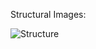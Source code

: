 Structural Images:

![Structure](https://user-images.githubusercontent.com/94520197/143054171-606cdee3-9044-4705-a16e-541005d8d659.png)

